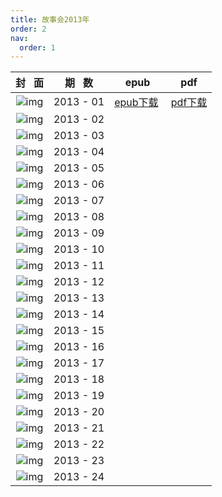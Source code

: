 ```yaml
---
title: 故事会2013年
order: 2
nav:
  order: 1
---
```

|                          封   面                          | 期   数 |             epub             |            pdf            |
| :---------------------------------------------------------: | :-------: | :--------------------------: | :-----------------------: |
| ![img](../../../public/images/gushihui/gsh2013/gsh201301.jpg) | 2013 - 01 | [epub下载](http://www.qq.com)  | [pdf下载](http://www.qq.com) |
| ![img](../../../public/images/gushihui/gsh2013/gsh201302.jpg) | 2013 - 02 |                              |                          |
| ![img](../../../public/images/gushihui/gsh2013/gsh201303.jpg) | 2013 - 03 |                              |                          |
| ![img](../../../public/images/gushihui/gsh2013/gsh201304.jpg) | 2013 - 04 |                              |                          |
| ![img](../../../public/images/gushihui/gsh2013/gsh201305.jpg) | 2013 - 05 |                              |                          |
| ![img](../../../public/images/gushihui/gsh2013/gsh201306.jpg) | 2013 - 06 |                              |                          |
| ![img](../../../public/images/gushihui/gsh2013/gsh201307.jpg) | 2013 - 07 |                              |                          |
| ![img](../../../public/images/gushihui/gsh2013/gsh201308.jpg) | 2013 - 08 |                              |                          |
| ![img](../../../public/images/gushihui/gsh2013/gsh201309.jpg) | 2013 - 09 |                              |                          |
| ![img](../../../public/images/gushihui/gsh2013/gsh201310.jpg) | 2013 - 10 |                              |                          |
| ![img](../../../public/images/gushihui/gsh2013/gsh201311.jpg) | 2013 - 11 |                              |                          |
| ![img](../../../public/images/gushihui/gsh2013/gsh201312.jpg) | 2013 - 12 |                              |                          |
| ![img](../../../public/images/gushihui/gsh2013/gsh201313.jpg) | 2013 - 13 |                              |                          |
| ![img](../../../public/images/gushihui/gsh2013/gsh201314.jpg) | 2013 - 14 |                              |                          |
| ![img](../../../public/images/gushihui/gsh2013/gsh201315.jpg) | 2013 - 15 |                              |                          |
| ![img](../../../public/images/gushihui/gsh2013/gsh201316.jpg) | 2013 - 16 |                              |                          |
| ![img](../../../public/images/gushihui/gsh2013/gsh201317.jpg) | 2013 - 17 |                              |                          |
| ![img](../../../public/images/gushihui/gsh2013/gsh201318.jpg) | 2013 - 18 |                              |                          |
| ![img](../../../public/images/gushihui/gsh2013/gsh201319.jpg) | 2013 - 19 |                              |                          |
| ![img](../../../public/images/gushihui/gsh2013/gsh201320.jpg) | 2013 - 20 |                              |                          |
| ![img](../../../public/images/gushihui/gsh2013/gsh201321.jpg) | 2013 - 21 |                              |                          |
| ![img](../../../public/images/gushihui/gsh2013/gsh201322.jpg) | 2013 - 22 |                              |                          |
| ![img](../../../public/images/gushihui/gsh2013/gsh201323.jpg) | 2013 - 23 |                              |                          |
| ![img](../../../public/images/gushihui/gsh2013/gsh201324.jpg) | 2013 - 24 |                              |                          |
